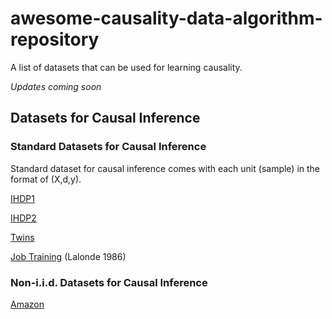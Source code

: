 # awesome-causality-data-algorithm-repository
A list of datasets that can be used for learning causality.

*Updates coming soon* 

## Datasets for Causal Inference
### Standard Datasets for Causal Inference
Standard dataset for causal inference comes with each unit (sample) in the format of (X,d,y).

[IHDP1](https://github.com/AMLab-Amsterdam/CEVAE/tree/master/datasets/IHDP)

[IHDP2](https://math.la.asu.edu/~prhahn/)

[Twins](https://github.com/AMLab-Amsterdam/CEVAE/tree/master/datasets/TWINS)

[Job Training](http://users.nber.org/~rdehejia/data/nswdata2.html) (Lalonde 1986)

### Non-i.i.d. Datasets for Causal Inference

[Amazon]()
